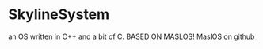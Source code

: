 # SkylineSystem
an OS written in C++ and a bit of C.
BASED ON MASLOS!
[MaslOS on github](https://github.com/marceldobehere/MaslOS)
